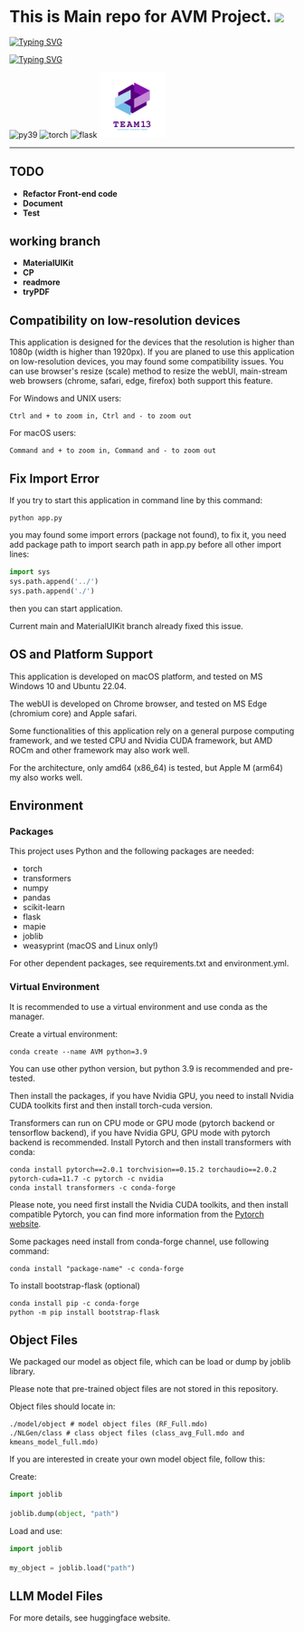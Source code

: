 # **This is Main repo for AVM Project.** <img src="https://raw.githubusercontent.com/aemmadi/aemmadi/master/wave.gif" width="30">



[![Typing SVG](https://readme-typing-svg.demolab.com?font=Fira+Code&pause=1000&color=F7B769&width=435&lines=We+are+GRP-Team13)](https://git.io/typing-svg)

[![Typing SVG](https://readme-typing-svg.demolab.com?font=Fira+Code&pause=1000&color=F7B769&width=435&lines=Automated+Valuation+Model)](https://git.io/typing-svg)

<span > 
    <img src="https://img.shields.io/badge/Python-_3.9-blue"  alt="py39"/> 
    <img src="https://img.shields.io/badge/Tensorflow-_2.10-g"  alt="torch"/> 
    <img src="https://img.shields.io/badge/Flask-_2.2.2-g"  alt="flask"/> 
</span>

<img src="./markdown/img/teamlogo.png" width="23%" height="23%" alt="team13"/>

***

## **TODO**
- **Refactor Front-end code**
- **Document**
- **Test**

## **working branch**
- **MaterialUIKit**
- **CP**
- **readmore**
- **tryPDF**


## **Compatibility on low-resolution devices**
This application is designed for the devices that the resolution is higher than 1080p (width is higher than 1920px). If you are planed to use this application on low-resolution devices, you may found some compatibility issues. You can use browser's resize (scale) method to resize the webUI, main-stream web browsers (chrome, safari, edge, firefox) both support this feature. 

For Windows and UNIX users:
```shell
Ctrl and + to zoom in, Ctrl and - to zoom out
```
For macOS users:
```shell
Command and + to zoom in, Command and - to zoom out
```


## **Fix Import Error**
If you try to start this application in command line by this command:
```shell
python app.py
```
you may found some import errors (package not found), to fix it, you need add package path to import search path
in app.py before all other import lines:
```python
import sys
sys.path.append('../')
sys.path.append('./')
```
then you can start application.

Current main and MaterialUIKit branch already fixed this issue.

## **OS and Platform Support**
This application is developed on macOS platform, and tested on MS Windows 10 and Ubuntu 22.04.

The webUI is developed on Chrome browser, and tested on MS Edge (chromium core) and Apple safari.

Some functionalities of this application rely on a general purpose computing framework, and we tested CPU and Nvidia CUDA framework, but AMD ROCm and other framework may also work well.

For the architecture, only amd64 (x86_64) is tested, but Apple M (arm64) my also works well.

## **Environment**
### Packages
This project uses Python and the following packages are needed:
* torch
* transformers
* numpy
* pandas
* scikit-learn
* flask
* mapie
* joblib
* weasyprint (macOS and Linux only!)

For other dependent packages, see requirements.txt and environment.yml.

### Virtual Environment
It is recommended to use a virtual environment and use conda as the manager.

Create a virtual environment:
```shell
conda create --name AVM python=3.9
```
You can use other python version, but python 3.9 is recommended and pre-tested.

Then install the packages, if you have Nvidia GPU, you need to install Nvidia CUDA toolkits first and then install torch-cuda version.

Transformers can run on CPU mode or GPU mode (pytorch backend or tensorflow backend), if you have Nvidia GPU, GPU mode with pytorch backend is recommended. Install Pytorch and then install transformers with conda:
```shell
conda install pytorch==2.0.1 torchvision==0.15.2 torchaudio==2.0.2 pytorch-cuda=11.7 -c pytorch -c nvidia
conda install transformers -c conda-forge
```
Please note, you need first install the Nvidia CUDA toolkits, and then install compatible Pytorch, you can find more information from the [Pytorch website](https://pytorch.org/get-started/previous-versions/).

Some packages need install from conda-forge channel, use following command:
```shell
conda install "package-name" -c conda-forge
```

To install bootstrap-flask (optional)
```shell
conda install pip -c conda-forge
python -m pip install bootstrap-flask
```

## **Object Files**
We packaged our model as object file, which can be load or dump by joblib library.

Please note that pre-trained object files are not stored in this repository.

Object files should locate in:
```shell
./model/object # model object files (RF_Full.mdo) 
./NLGen/class # class object files (class_avg_Full.mdo and kmeans_model_full.mdo)
```

If you are interested in create your own model object file, follow this:

Create:

```python
import joblib

joblib.dump(object, "path")
```

Load and use:
```python
import joblib

my_object = joblib.load("path")
```

## **LLM Model Files**
For more details, see huggingface website.